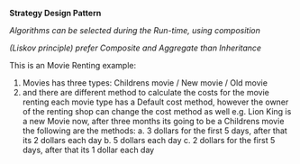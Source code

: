 **Strategy Design Pattern**

*Algorithms can be selected during the Run-time, using composition*

*(Liskov principle) prefer Composite and Aggregate than Inheritance*

This is an Movie Renting example:
1. Movies has three types: Childrens movie / New movie / Old movie
2. and there are different method to calculate the costs for the movie renting
   each movie type has a Default cost method, however the owner of the renting shop can change the cost method as well
   e.g. Lion King is a new Movie now, after three months its going to be a Childrens movie
   the following are the methods:
   a. 3 dollars for the first 5 days, after that its 2 dollars each day
   b. 5 dollars each day
   c. 2 dollars for the first 5 days, after that its 1 dollar each day

